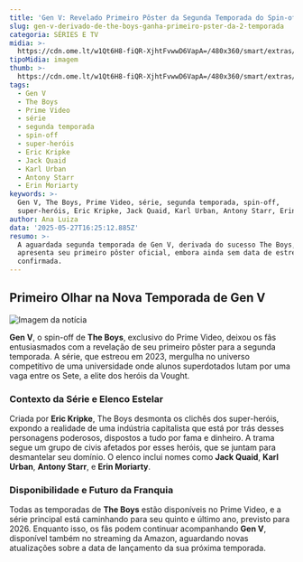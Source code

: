 ```yaml
---
title: 'Gen V: Revelado Primeiro Pôster da Segunda Temporada do Spin-off de The Boys'
slug: gen-v-derivado-de-the-boys-ganha-primeiro-pster-da-2-temporada
categoria: SÉRIES E TV
midia: >-
  https://cdn.ome.lt/w1Qt6H8-fiQR-XjhtFvwwD6VapA=/480x360/smart/extras/conteudos/omelete_THUMB_-_2025-05-27T132147.620.png
tipoMidia: imagem
thumb: >-
  https://cdn.ome.lt/w1Qt6H8-fiQR-XjhtFvwwD6VapA=/480x360/smart/extras/conteudos/omelete_THUMB_-_2025-05-27T132147.620.png
tags:
  - Gen V
  - The Boys
  - Prime Video
  - série
  - segunda temporada
  - spin-off
  - super-heróis
  - Eric Kripke
  - Jack Quaid
  - Karl Urban
  - Antony Starr
  - Erin Moriarty
keywords: >-
  Gen V, The Boys, Prime Video, série, segunda temporada, spin-off,
  super-heróis, Eric Kripke, Jack Quaid, Karl Urban, Antony Starr, Erin Moriarty
author: Ana Luiza
data: '2025-05-27T16:25:12.885Z'
resumo: >-
  A aguardada segunda temporada de Gen V, derivada do sucesso The Boys,
  apresenta seu primeiro pôster oficial, embora ainda sem data de estreia
  confirmada.
---
```


## Primeiro Olhar na Nova Temporada de Gen V

![Imagem da notícia](https://cdn.ome.lt/kDzu23oCyh07YuvSMrSnGeSM05A=/fit-in/837x500/smart/uploads/conteudo/fotos/image_16_rEcXiBu.png)

**Gen V**, o spin-off de **The Boys**, exclusivo do Prime Video, deixou os fãs entusiasmados com a revelação de seu primeiro pôster para a segunda temporada. A série, que estreou em 2023, mergulha no universo competitivo de uma universidade onde alunos superdotados lutam por uma vaga entre os Sete, a elite dos heróis da Vought.

### Contexto da Série e Elenco Estelar

Criada por **Eric Kripke**, The Boys desmonta os clichês dos super-heróis, expondo a realidade de uma indústria capitalista que está por trás desses personagens poderosos, dispostos a tudo por fama e dinheiro. A trama segue um grupo de civis afetados por esses heróis, que se juntam para desmantelar seu domínio. O elenco inclui nomes como **Jack Quaid**, **Karl Urban**, **Antony Starr**, e **Erin Moriarty**.

### Disponibilidade e Futuro da Franquia

Todas as temporadas de **The Boys** estão disponíveis no Prime Video, e a série principal está caminhando para seu quinto e último ano, previsto para 2026. Enquanto isso, os fãs podem continuar acompanhando **Gen V**, disponível também no streaming da Amazon, aguardando novas atualizações sobre a data de lançamento da sua próxima temporada.

